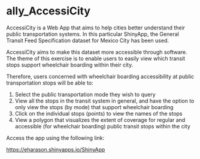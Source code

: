 # ally_AccessiCity

AccessiCity is a Web App that aims to help cities better understand their public transportation systems. In this particular ShinyApp, the General Transit Feed Specification dataset for Mexico City has been used. 

AccessiCity aims to make this dataset more accessible through software. The theme of this exercise is to enable users to easily view which transit stops support wheelchair boarding within their city. 

Therefore, users concerned with wheelchair boarding accessibility at public transportation stops will be able to: 
<ol> 
<li>Select the public transportation mode they wish to query </li>
<li>View all the stops in the transit system in general, and have the option to only view the stops (by mode) that support wheelchair boarding </li>
<li>Click on the individual stops (points) to view the names of the stops </li>
<li>View a polygon that visualizes the extent of coverage for regular and accessible (for wheelchair boarding) public transit stops within the city </li>
</ol>

Access the app using the following link:

https://eharason.shinyapps.io/ShinyApp


